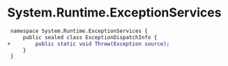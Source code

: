 # System.Runtime.ExceptionServices

``` diff
 namespace System.Runtime.ExceptionServices {
     public sealed class ExceptionDispatchInfo {
+        public static void Throw(Exception source);
     }
 }
```

